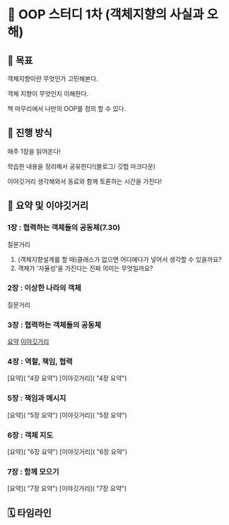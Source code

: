 # 📔 OOP 스터디 1차 (객체지향의 사실과 오해)
## 🎯 목표
객체지향이란 무엇인가 고민해본다.

객체 지향이 무엇인지 이해한다.

책 마무리에서 나만의 OOP를 정의 할 수 있다.
## 🙋 진행 방식
매주 1장을 읽어온다!

학습한 내용을 정리해서 공유한다!(블로그/ 깃헙 마크다운)

이야깃거리 생각해와서 동료와 함께 토론하는 시간을 가진다!

## 💬 요약 및 이야깃거리
### 1장 : 협력하는 객체들의 공동체(7.30)
질문거리
1. (객체지향설계를 할 때)클래스가 없으면 어디에다가 넣어서 생각할 수 있을까요?
2. 객체가 '자율성'을 가진다는 진짜 의미는 무엇일까요?


### 2장 : 이상한 나라의 객체
질문거리


### 3장 : 협력하는 객체들의 공동체
[요약](https://github.com/zerobaseCodingstudy/OOP-Study/wiki/3%EC%9E%A5-%EC%9A%94%EC%95%BD "3장 요약")
[이야깃거리](https://github.com/zerobaseCodingstudy/OOP-Study/wiki/3%EC%9E%A5-%EC%9D%B4%EC%95%BC%EA%B9%83%EA%B1%B0%EB%A6%AC "3장 요약")



### 4장 : 역할, 책임, 협력
[요약]( "4장 요약")
[이야깃거리]( "4장 요약")


### 5장 : 책임과 메시지
[요약]( "5장 요약")
[이야깃거리]( "5장 요약")

### 6장 : 객체 지도
[요약]( "6장 요약")
[이야깃거리]( "6장 요약")

### 7장 : 함께 모으기
[요약]( "7장 요약")
[이야깃거리]( "7장 요약")

## 🗓️ 타임라인

